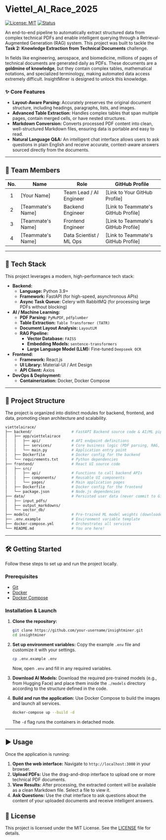 # Viettel_AI_Race_2025

[![License: MIT](https://img.shields.io/badge/License-MIT-yellow.svg)](https://opensource.org/licenses/MIT)
[![Status](https://img.shields.io/badge/status-active-success.svg)]()

An end-to-end pipeline to automatically extract structured data from complex technical PDFs and enable intelligent querying through a Retrieval-Augmented Generation (RAG) system. This project was built to tackle the **Task 2: Knowledge Extraction from Technical Documents** challenge.

In fields like engineering, aerospace, and biomedicine, millions of pages of technical documents are generated daily as PDFs. These documents are a **goldmine of knowledge**, but they contain complex tables, mathematical notations, and specialized terminology, making automated data access extremely difficult. InsightMiner is designed to unlock this knowledge.

### ✨ **Core Features**

*   **Layout-Aware Parsing:** Accurately preserves the original document structure, including headings, paragraphs, lists, and images.
*   **Advanced Table Extraction:** Handles complex tables that span multiple pages, contain merged cells, or have nested structures.
*   **Markdown Conversion:** Converts processed PDF content into clean, well-structured Markdown files, ensuring data is portable and easy to read.
*   **Natural Language Q&A:** An intelligent chat interface allows users to ask questions in plain English and receive accurate, context-aware answers sourced directly from the documents.

---

## **👥 Team Members**

| No. | Name              | Role                      | GitHub Profile                               |
|:---:|-------------------|---------------------------|----------------------------------------------|
| 1   | [Your Name]       | Team Lead / AI Engineer   | [Link to Your GitHub Profile]                |
| 2   | [Teammate's Name] | Backend Engineer          | [Link to Teammate's GitHub Profile]          |
| 3   | [Teammate's Name] | Frontend Engineer         | [Link to Teammate's GitHub Profile]          |
| 4   | [Teammate's Name] | Data Scientist / ML Ops   | [Link to Teammate's GitHub Profile]          |

---

## **🚀 Tech Stack**

This project leverages a modern, high-performance tech stack:

*   **Backend:**
    *   **Language:** Python 3.9+
    *   **Framework:** FastAPI (for high-speed, asynchronous APIs)
    *   **Async Task Queue:** Celery with RabbitMQ (for processing large PDFs without blocking)
*   **AI / Machine Learning:**
    *   **PDF Parsing:** `PyMuPDF`, `pdfplumber`
    *   **Table Extraction:** `Table Transformer (TATR)`
    *   **Document Layout Analysis:** `LayoutLM`
    *   **RAG Pipeline:**
        *   **Vector Database:** `FAISS`
        *   **Embedding Models:** `sentence-transformers`
        *   **Large Language Model (LLM):** Fine-tuned `Deepseek OCR`
*   **Frontend:**
    *   **Framework:** React.js
    *   **UI Library:** Material-UI / Ant Design
    *   **API Client:** Axios
*   **DevOps & Deployment:**
    *   **Containerization:** Docker, Docker Compose

---

## **📂 Project Structure**

The project is organized into distinct modules for backend, frontend, and data, promoting clean architecture and scalability.

```bash
viettelairace/
├── backend/                  # FastAPI Backend source code & AI/ML pipeline
│   ├── app/viettelairace
│   │   ├── api/              # API endpoint definitions
│   │   ├── services/         # Core business logic (PDF parsing, RAG, etc.)
│   │   └── main.py           # Application entry point
│   ├── Dockerfile            # Docker config for the backend
│   └── requirements.txt      # Python dependencies
├── frontend/                 # React UI source code
│   ├── src/
│   │   ├── api/              # Functions to call backend APIs
│   │   ├── components/       # Reusable UI components
│   │   └── pages/            # Main application pages
│   ├── Dockerfile            # Docker config for the frontend
│   └── package.json          # Node.js dependencies
├── data/                     # Persisted user data (never commit to Git)
│   ├── input_pdfs/
│   ├── output_markdowns/
│   └── vector_db/
├── models/                   # Pre-trained ML model weights (downloaded separately)
├── .env.example              # Environment variable template
├── docker-compose.yml        # Orchestrates all services
└── README.md                 # You are here!
```

---

## **🛠️ Getting Started**

Follow these steps to set up and run the project locally.

### **Prerequisites**

*   [Git](https://git-scm.com/)
*   [Docker](https://www.docker.com/products/docker-desktop/)
*   [Docker Compose](https://docs.docker.com/compose/install/)

### **Installation & Launch**

1.  **Clone the repository:**
    ```sh
    git clone https://github.com/your-username/insightminer.git
    cd insightminer
    ```

2.  **Set up environment variables:**
    Copy the example `.env` file and customize it with your settings.
    ```sh
    cp .env.example .env
    ```
    Now, open `.env` and fill in any required variables.

3.  **Download AI Models:**
    Download the required pre-trained models (e.g., from Hugging Face) and place them inside the `./models` directory according to the structure defined in the code.

4.  **Build and run the application:**
    Use Docker Compose to build the images and launch all services.
    ```sh
    docker-compose up --build -d
    ```
    The `-d` flag runs the containers in detached mode.

---

## **▶️ Usage**

Once the application is running:

1.  **Open the web interface:** Navigate to `http://localhost:3000` in your browser.
2.  **Upload PDFs:** Use the drag-and-drop interface to upload one or more technical PDF documents.
3.  **View Results:** After processing, the extracted content will be available as a clean Markdown file. Select a file to view it.
4.  **Ask Questions:** Use the chat interface to ask questions about the content of your uploaded documents and receive intelligent answers.

## **📄 License**

This project is licensed under the MIT License. See the [LICENSE](LICENSE.md) file for details.
